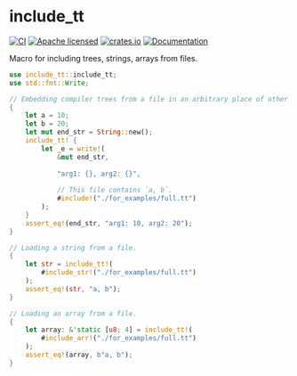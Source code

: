 # include_tt
[![CI](https://github.com/clucompany/include_tt/actions/workflows/CI.yml/badge.svg?event=push)](https://github.com/clucompany/include_tt/actions/workflows/CI.yml)
[![Apache licensed](https://img.shields.io/badge/license-Apache%202.0-blue.svg)](./LICENSE)
[![crates.io](https://img.shields.io/crates/v/include_tt)](https://crates.io/crates/include_tt)
[![Documentation](https://docs.rs/include_tt/badge.svg)](https://docs.rs/include_tt)

Macro for including trees, strings, arrays from files. 

```rust
use include_tt::include_tt;
use std::fmt::Write;

// Embedding compiler trees from a file in an arbitrary place of other macros.
{
	let a = 10;
	let b = 20;
	let mut end_str = String::new();
	include_tt! {
		let _e = write!(
			&mut end_str,
			
			"arg1: {}, arg2: {}",
			
			// This file contains `a, b`.
			#include!("./for_examples/full.tt")
		);
	}
	assert_eq!(end_str, "arg1: 10, arg2: 20");
}

// Loading a string from a file.
{
	let str = include_tt!(
		#include_str!("./for_examples/full.tt")
	);
	assert_eq!(str, "a, b");
}

// Loading an array from a file.
{
	let array: &'static [u8; 4] = include_tt!(
		#include_arr!("./for_examples/full.tt")
	);
	assert_eq!(array, b"a, b");
}
```
